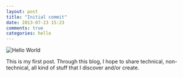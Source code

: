 ```yaml
---
layout: post
title: "Initial commit"
date: 2013-07-23 15:23
comments: true
categories: hello
---
```


![Hello World](http://25.media.tumblr.com/9bf68d40dd695984b5331280dfe2cb99/tumblr_mft9ey6vlg1rzwhuvo1_400.png )

This is my first post. Through this blog, I hope to share technical, non-technical, all kind of stuff that I discover and/or create.
